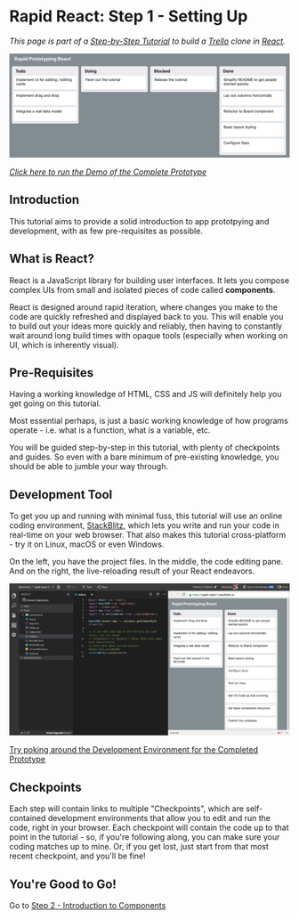 # Rapid React: Step 1 - Setting Up

_This page is part of a <a href="https://link.lavell.xyz/rapid-react" target="_blank">Step-by-Step Tutorial</a> 
to build a <a href="http://trello.com/" target="_blank">Trello</a> clone in <a href="http://reactjs.org/" target="_blank">React</a>._

<a href="https://link.lavell.xyz/rapid-react-demo" target="_blank">![Screenshot](images/demo.png)</a>

<a href="https://link.lavell.xyz/rapid-react-demo" target="_blank">_Click here to run the Demo of the Complete Prototype_</a>

## Introduction

This tutorial aims to provide a solid introduction to app prototpying
and development, with as few pre-requisites as possible. 

## What is React?

React is a JavaScript library for building user interfaces. It lets you
 compose complex UIs from small and isolated pieces of code called 
 **components**. 
 
 React is designed around rapid iteration, where
 changes you make to the code are quickly refreshed and displayed back
 to you. This will enable you to build out your ideas
 more quickly and reliably, then having to constantly wait around long
 build times with opaque tools (especially when working on UI, which
 is inherently visual).

 ## Pre-Requisites

Having a working knowledge of HTML, CSS and JS will definitely help
you get going on this tutorial. 

Most essential perhaps, is just a basic 
working knowledge of how programs operate - i.e. what is a function,
what is a variable, etc. 

You will be guided step-by-step in this tutorial, with plenty of 
checkpoints and guides. So even with a bare minimum of pre-existing
knowledge, you should be able to jumble your way through. 

## Development Tool

To get you up and running with minimal fuss, this tutorial will use an
online coding environment, [StackBlitz](https://stackblitz.com), which lets you write and run
your code in real-time on your web browser. That also makes this tutorial
cross-platform - try it on Linux, macOS or even Windows.

 On the left, you have the 
project files. In the middle, the code editing pane. And on the right,
the live-reloading result of your React endeavors.


<a href="https://link.lavell.xyz/rapid-react-dev-final">![Dev Env](images/stackblitz.png)
</a>

[Try poking around the Development Environment for the Completed Prototype](https://link.lavell.xyz/rapid-react-dev-final)

## Checkpoints

Each step will contain links to multiple "Checkpoints", which are 
self-contained development environments that allow you to edit and 
run the code, right in your browser. Each checkpoint will contain the
code up to that point in the tutorial - so, if you're following along,
you can make sure your coding matches up to mine. Or, if you get lost,
just start from that most recent checkpoint, and you'll be fine!

## You're Good to Go!

Go to [Step 2 - Introduction to Components](https://link.lavell.xyz/rapid-react-2)
